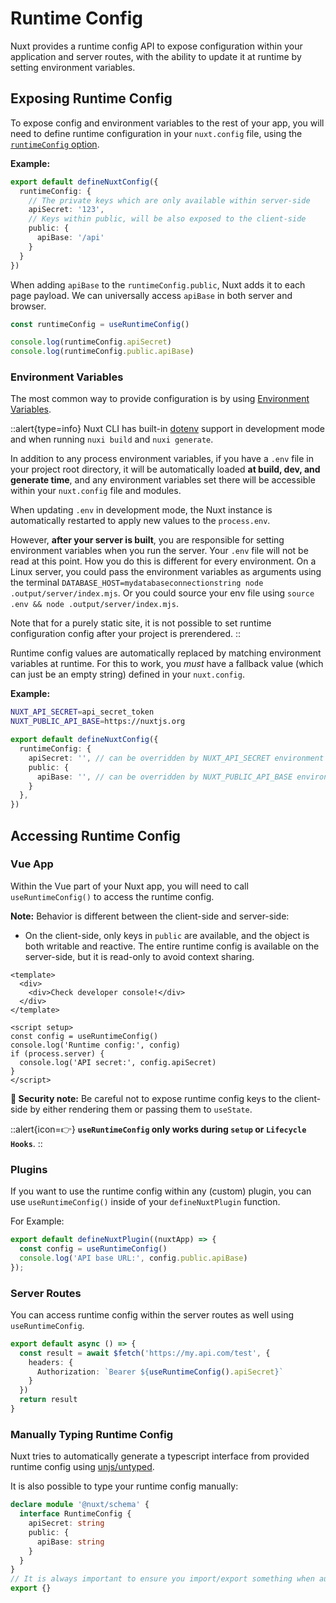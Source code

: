 # Runtime Config

Nuxt provides a runtime config API to expose configuration within your application and server routes, with the ability to update it at runtime by setting environment variables.

## Exposing Runtime Config

To expose config and environment variables to the rest of your app, you will need to define runtime configuration in your `nuxt.config` file, using the [`runtimeConfig` option](/guide/directory-structure/nuxt.config#runtimeconfig).

**Example:**

```ts [nuxt.config.ts]
export default defineNuxtConfig({
  runtimeConfig: {
    // The private keys which are only available within server-side
    apiSecret: '123',
    // Keys within public, will be also exposed to the client-side
    public: {
      apiBase: '/api'
    }
  }
})
```

When adding `apiBase` to the `runtimeConfig.public`, Nuxt adds it to each page payload. We can universally access `apiBase` in both server and browser.

```js
const runtimeConfig = useRuntimeConfig()

console.log(runtimeConfig.apiSecret)
console.log(runtimeConfig.public.apiBase)
```

### Environment Variables

The most common way to provide configuration is by using [Environment Variables](https://medium.com/chingu/an-introduction-to-environment-variables-and-how-to-use-them-f602f66d15fa).

::alert{type=info}
Nuxt CLI has built-in [dotenv](https://github.com/motdotla/dotenv) support in development mode and when running `nuxi build` and `nuxi generate`.

In addition to any process environment variables, if you have a `.env` file in your project root directory, it will be automatically loaded **at build, dev, and generate time**, and any environment variables set there will be accessible within your `nuxt.config` file and modules.

When updating `.env` in development mode, the Nuxt instance is automatically restarted to apply new values to the `process.env`.

However, **after your server is built**, you are responsible for setting environment variables when you run the server. Your `.env` file will not be read at this point. How you do this is different for every environment. On a Linux server, you could pass the environment variables as arguments using the terminal `DATABASE_HOST=mydatabaseconnectionstring node .output/server/index.mjs`. Or you could source your env file using `source .env && node .output/server/index.mjs`.

Note that for a purely static site, it is not possible to set runtime configuration config after your project is prerendered.
::

Runtime config values are automatically replaced by matching environment variables at runtime. For this to work, you _must_ have a fallback value (which can just be an empty string) defined in your `nuxt.config`.

**Example:**

```sh [.env]
NUXT_API_SECRET=api_secret_token
NUXT_PUBLIC_API_BASE=https://nuxtjs.org
```

```ts [nuxt.config.ts]
export default defineNuxtConfig({
  runtimeConfig: {
    apiSecret: '', // can be overridden by NUXT_API_SECRET environment variable
    public: {
      apiBase: '', // can be overridden by NUXT_PUBLIC_API_BASE environment variable
    }
  },
})
```

## Accessing Runtime Config

### Vue App

Within the Vue part of your Nuxt app, you will need to call `useRuntimeConfig()` to access the runtime config.

**Note:** Behavior is different between the client-side and server-side:

- On the client-side, only keys in `public` are available, and the object is both writable and reactive.
The entire runtime config is available on the server-side, but it is read-only to avoid context sharing.

```vue
<template>
  <div>
    <div>Check developer console!</div>
  </div>
</template>

<script setup>
const config = useRuntimeConfig()
console.log('Runtime config:', config)
if (process.server) {
  console.log('API secret:', config.apiSecret)
}
</script>
```

**🛑 Security note:** Be careful not to expose runtime config keys to the client-side by either rendering them or passing them to `useState`.

::alert{icon=👉}
**`useRuntimeConfig` only works during `setup` or `Lifecycle Hooks`**.
::

### Plugins

If you want to use the runtime config within any (custom) plugin, you can use `useRuntimeConfig()` inside of your `defineNuxtPlugin` function.

For Example:

```ts
export default defineNuxtPlugin((nuxtApp) => {
  const config = useRuntimeConfig()
  console.log('API base URL:', config.public.apiBase)
});
```

### Server Routes

You can access runtime config within the server routes as well using `useRuntimeConfig`.

```ts
export default async () => {
  const result = await $fetch('https://my.api.com/test', {
    headers: {
      Authorization: `Bearer ${useRuntimeConfig().apiSecret}`
    }
  })
  return result
}
```

### Manually Typing Runtime Config

Nuxt tries to automatically generate a typescript interface from provided runtime config using [unjs/untyped](https://github.com/unjs/untyped).

It is also possible to type your runtime config manually:

```ts [index.d.ts]
declare module '@nuxt/schema' {
  interface RuntimeConfig {
    apiSecret: string
    public: {
      apiBase: string
    }
  }
}
// It is always important to ensure you import/export something when augmenting a type
export {}
```
